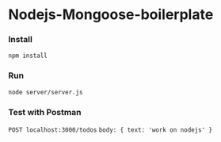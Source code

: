 # Nodejs-Mongoose-boilerplate

### Install
`npm install`

### Run
`node server/server.js`

### Test with Postman
`POST localhost:3000/todos`
`body: { text: 'work on nodejs' }`

